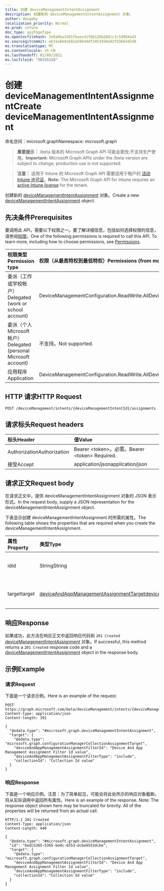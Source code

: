 ```yaml
---
title: 创建 deviceManagementIntentAssignment
description: 创建新的 deviceManagementIntentAssignment 对象。
author: dougeby
localization_priority: Normal
ms.prod: intune
doc_type: apiPageType
ms.openlocfilehash: 5e8a9ba1dd1fbaacd1f6b12bb280cc1c5d984ad3
ms.sourcegitcommit: eb31a6b4a582a59b44df3453450a82fd366342d0
ms.translationtype: MT
ms.contentlocale: zh-CN
ms.lasthandoff: 02/09/2021
ms.locfileid: "50155158"
---
```

# <a name="create-devicemanagementintentassignment"></a><span data-ttu-id="66a68-103">创建 deviceManagementIntentAssignment</span><span class="sxs-lookup"><span data-stu-id="66a68-103">Create deviceManagementIntentAssignment</span></span>

<span data-ttu-id="66a68-104">命名空间：microsoft.graph</span><span class="sxs-lookup"><span data-stu-id="66a68-104">Namespace: microsoft.graph</span></span>

> <span data-ttu-id="66a68-105">**重要提示：** /beta 版本的 Microsoft Graph API 可能会更改;不支持生产使用。</span><span class="sxs-lookup"><span data-stu-id="66a68-105">**Important:** Microsoft Graph APIs under the /beta version are subject to change; production use is not supported.</span></span>

> <span data-ttu-id="66a68-106">**注意：** 适用于 Intune 的 Microsoft Graph API 需要适用于租户的 [活动 Intune 许可证](https://go.microsoft.com/fwlink/?linkid=839381)。</span><span class="sxs-lookup"><span data-stu-id="66a68-106">**Note:** The Microsoft Graph API for Intune requires an [active Intune license](https://go.microsoft.com/fwlink/?linkid=839381) for the tenant.</span></span>

<span data-ttu-id="66a68-107">创建新的 [deviceManagementIntentAssignment](../resources/intune-deviceintent-devicemanagementintentassignment.md) 对象。</span><span class="sxs-lookup"><span data-stu-id="66a68-107">Create a new [deviceManagementIntentAssignment](../resources/intune-deviceintent-devicemanagementintentassignment.md) object.</span></span>

## <a name="prerequisites"></a><span data-ttu-id="66a68-108">先决条件</span><span class="sxs-lookup"><span data-stu-id="66a68-108">Prerequisites</span></span>
<span data-ttu-id="66a68-p101">要调用此 API，需要以下权限之一。要了解详细信息，包括如何选择权限的信息，请参阅[权限](/graph/permissions-reference)。</span><span class="sxs-lookup"><span data-stu-id="66a68-p101">One of the following permissions is required to call this API. To learn more, including how to choose permissions, see [Permissions](/graph/permissions-reference).</span></span>

|<span data-ttu-id="66a68-111">权限类型</span><span class="sxs-lookup"><span data-stu-id="66a68-111">Permission type</span></span>|<span data-ttu-id="66a68-112">权限（从最高特权到最低特权）</span><span class="sxs-lookup"><span data-stu-id="66a68-112">Permissions (from most to least privileged)</span></span>|
|:---|:---|
|<span data-ttu-id="66a68-113">委派（工作或学校帐户）</span><span class="sxs-lookup"><span data-stu-id="66a68-113">Delegated (work or school account)</span></span>|<span data-ttu-id="66a68-114">DeviceManagementConfiguration.ReadWrite.All</span><span class="sxs-lookup"><span data-stu-id="66a68-114">DeviceManagementConfiguration.ReadWrite.All</span></span>|
|<span data-ttu-id="66a68-115">委派（个人 Microsoft 帐户）</span><span class="sxs-lookup"><span data-stu-id="66a68-115">Delegated (personal Microsoft account)</span></span>|<span data-ttu-id="66a68-116">不支持。</span><span class="sxs-lookup"><span data-stu-id="66a68-116">Not supported.</span></span>|
|<span data-ttu-id="66a68-117">应用程序</span><span class="sxs-lookup"><span data-stu-id="66a68-117">Application</span></span>|<span data-ttu-id="66a68-118">DeviceManagementConfiguration.ReadWrite.All</span><span class="sxs-lookup"><span data-stu-id="66a68-118">DeviceManagementConfiguration.ReadWrite.All</span></span>|

## <a name="http-request"></a><span data-ttu-id="66a68-119">HTTP 请求</span><span class="sxs-lookup"><span data-stu-id="66a68-119">HTTP Request</span></span>
<!-- {
  "blockType": "ignored"
}
-->
``` http
POST /deviceManagement/intents/{deviceManagementIntentId}/assignments
```

## <a name="request-headers"></a><span data-ttu-id="66a68-120">请求标头</span><span class="sxs-lookup"><span data-stu-id="66a68-120">Request headers</span></span>
|<span data-ttu-id="66a68-121">标头</span><span class="sxs-lookup"><span data-stu-id="66a68-121">Header</span></span>|<span data-ttu-id="66a68-122">值</span><span class="sxs-lookup"><span data-stu-id="66a68-122">Value</span></span>|
|:---|:---|
|<span data-ttu-id="66a68-123">Authorization</span><span class="sxs-lookup"><span data-stu-id="66a68-123">Authorization</span></span>|<span data-ttu-id="66a68-124">Bearer &lt;token&gt;。必需。</span><span class="sxs-lookup"><span data-stu-id="66a68-124">Bearer &lt;token&gt; Required.</span></span>|
|<span data-ttu-id="66a68-125">接受</span><span class="sxs-lookup"><span data-stu-id="66a68-125">Accept</span></span>|<span data-ttu-id="66a68-126">application/json</span><span class="sxs-lookup"><span data-stu-id="66a68-126">application/json</span></span>|

## <a name="request-body"></a><span data-ttu-id="66a68-127">请求正文</span><span class="sxs-lookup"><span data-stu-id="66a68-127">Request body</span></span>
<span data-ttu-id="66a68-128">在请求正文中，提供 deviceManagementIntentAssignment 对象的 JSON 表示形式。</span><span class="sxs-lookup"><span data-stu-id="66a68-128">In the request body, supply a JSON representation for the deviceManagementIntentAssignment object.</span></span>

<span data-ttu-id="66a68-129">下表显示创建 deviceManagementIntentAssignment 时所需的属性。</span><span class="sxs-lookup"><span data-stu-id="66a68-129">The following table shows the properties that are required when you create the deviceManagementIntentAssignment.</span></span>

|<span data-ttu-id="66a68-130">属性</span><span class="sxs-lookup"><span data-stu-id="66a68-130">Property</span></span>|<span data-ttu-id="66a68-131">类型</span><span class="sxs-lookup"><span data-stu-id="66a68-131">Type</span></span>|<span data-ttu-id="66a68-132">说明</span><span class="sxs-lookup"><span data-stu-id="66a68-132">Description</span></span>|
|:---|:---|:---|
|<span data-ttu-id="66a68-133">id</span><span class="sxs-lookup"><span data-stu-id="66a68-133">id</span></span>|<span data-ttu-id="66a68-134">String</span><span class="sxs-lookup"><span data-stu-id="66a68-134">String</span></span>|<span data-ttu-id="66a68-135">工作分配 ID</span><span class="sxs-lookup"><span data-stu-id="66a68-135">The assignment ID</span></span>|
|<span data-ttu-id="66a68-136">target</span><span class="sxs-lookup"><span data-stu-id="66a68-136">target</span></span>|[<span data-ttu-id="66a68-137">deviceAndAppManagementAssignmentTarget</span><span class="sxs-lookup"><span data-stu-id="66a68-137">deviceAndAppManagementAssignmentTarget</span></span>](../resources/intune-shared-deviceandappmanagementassignmenttarget.md)|<span data-ttu-id="66a68-138">工作分配目标</span><span class="sxs-lookup"><span data-stu-id="66a68-138">The assignment target</span></span>|



## <a name="response"></a><span data-ttu-id="66a68-139">响应</span><span class="sxs-lookup"><span data-stu-id="66a68-139">Response</span></span>
<span data-ttu-id="66a68-140">如果成功，此方法在响应正文中返回响应代码和 `201 Created` [deviceManagementIntentAssignment](../resources/intune-deviceintent-devicemanagementintentassignment.md) 对象。</span><span class="sxs-lookup"><span data-stu-id="66a68-140">If successful, this method returns a `201 Created` response code and a [deviceManagementIntentAssignment](../resources/intune-deviceintent-devicemanagementintentassignment.md) object in the response body.</span></span>

## <a name="example"></a><span data-ttu-id="66a68-141">示例</span><span class="sxs-lookup"><span data-stu-id="66a68-141">Example</span></span>

### <a name="request"></a><span data-ttu-id="66a68-142">请求</span><span class="sxs-lookup"><span data-stu-id="66a68-142">Request</span></span>
<span data-ttu-id="66a68-143">下面是一个请求示例。</span><span class="sxs-lookup"><span data-stu-id="66a68-143">Here is an example of the request.</span></span>
``` http
POST https://graph.microsoft.com/beta/deviceManagement/intents/{deviceManagementIntentId}/assignments
Content-type: application/json
Content-length: 391

{
  "@odata.type": "#microsoft.graph.deviceManagementIntentAssignment",
  "target": {
    "@odata.type": "microsoft.graph.configurationManagerCollectionAssignmentTarget",
    "deviceAndAppManagementAssignmentFilterId": "Device And App Management Assignment Filter Id value",
    "deviceAndAppManagementAssignmentFilterType": "include",
    "collectionId": "Collection Id value"
  }
}
```

### <a name="response"></a><span data-ttu-id="66a68-144">响应</span><span class="sxs-lookup"><span data-stu-id="66a68-144">Response</span></span>
<span data-ttu-id="66a68-p102">下面是一个响应示例。注意：为了简单起见，可能会将此处所示的响应对象截断。将从实际调用中返回所有属性。</span><span class="sxs-lookup"><span data-stu-id="66a68-p102">Here is an example of the response. Note: The response object shown here may be truncated for brevity. All of the properties will be returned from an actual call.</span></span>
``` http
HTTP/1.1 201 Created
Content-Type: application/json
Content-Length: 440

{
  "@odata.type": "#microsoft.graph.deviceManagementIntentAssignment",
  "id": "bedc5365-5365-bedc-6553-dcbe6553dcbe",
  "target": {
    "@odata.type": "microsoft.graph.configurationManagerCollectionAssignmentTarget",
    "deviceAndAppManagementAssignmentFilterId": "Device And App Management Assignment Filter Id value",
    "deviceAndAppManagementAssignmentFilterType": "include",
    "collectionId": "Collection Id value"
  }
}
```




